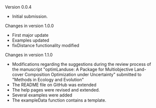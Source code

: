 Version 0.0.4

- Initial submission.

Changes in version 1.0.0

- First major update
- Examples updated
- fixDistance functionality modified

Changes in version 1.1.0

- Modifications regarding the suggestions during the review process of the manuscript "optimLanduse: A Package for Multiobjective Land-cover Composition Optimization under Uncertainty" submitted to "Methods in Ecology and Evolution"
- The README file on GitHub was extended
- The help pages were revised and extended.
- Several examples were added
- The exampleData function contains a template.
